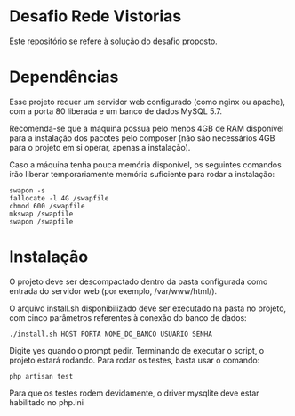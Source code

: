 # Desafio Rede Vistorias

Este repositório se refere à solução do desafio proposto.

# Dependências

Esse projeto requer um servidor web configurado (como nginx ou apache), com a porta 80 liberada e um banco de dados MySQL 5.7.

Recomenda-se que a máquina possua pelo menos 4GB de RAM disponível para a instalação dos pacotes pelo composer (não são necessários 4GB para o projeto em si operar, apenas a instalação).

Caso a máquina tenha pouca memória disponível, os seguintes comandos irão liberar temporariamente memória suficiente para rodar a instalação:

```
swapon -s
fallocate -l 4G /swapfile
chmod 600 /swapfile
mkswap /swapfile
swapon /swapfile
```

# Instalação

O projeto deve ser descompactado dentro da pasta configurada como entrada do servidor web (por exemplo, /var/www/html/).

O arquivo install.sh disponibilizado deve ser executado na pasta no projeto, com cinco parâmetros referentes à conexão do banco de dados:

```
./install.sh HOST PORTA NOME_DO_BANCO USUARIO SENHA
```

Digite yes quando o prompt pedir. Terminando de executar o script, o projeto estará rodando. Para rodar os testes, basta usar o comando:

```
php artisan test
```

Para que os testes rodem devidamente, o driver mysqlite deve estar habilitado no php.ini
